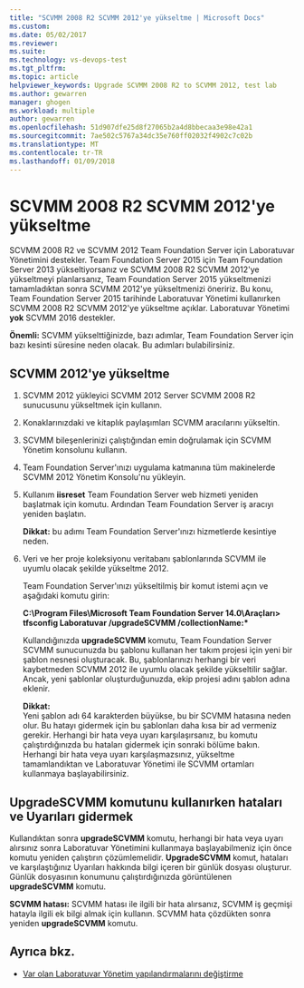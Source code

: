 ```yaml
---
title: "SCVMM 2008 R2 SCVMM 2012'ye yükseltme | Microsoft Docs"
ms.custom: 
ms.date: 05/02/2017
ms.reviewer: 
ms.suite: 
ms.technology: vs-devops-test
ms.tgt_pltfrm: 
ms.topic: article
helpviewer_keywords: Upgrade SCVMM 2008 R2 to SCVMM 2012, test lab
ms.author: gewarren
manager: ghogen
ms.workload: multiple
author: gewarren
ms.openlocfilehash: 51d907dfe25d8f27065b2a4d8bbecaa3e98e42a1
ms.sourcegitcommit: 7ae502c5767a34dc35e760ff02032f4902c7c02b
ms.translationtype: MT
ms.contentlocale: tr-TR
ms.lasthandoff: 01/09/2018
---
```

# <a name="upgrade-scvmm-2008-r2-to-scvmm-2012"></a>SCVMM 2008 R2 SCVMM 2012'ye yükseltme

SCVMM 2008 R2 ve SCVMM 2012 Team Foundation Server için Laboratuvar Yönetimini destekler. Team Foundation Server 2015 için Team Foundation Server 2013 yükseltiyorsanız ve SCVMM 2008 R2 SCVMM 2012'ye yükseltmeyi planlarsanız, Team Foundation Server 2015 yükseltmenizi tamamladıktan sonra SCVMM 2012'ye yükseltmenizi öneririz. Bu konu, Team Foundation Server 2015 tarihinde Laboratuvar Yönetimi kullanırken SCVMM 2008 R2 SCVMM 2012'ye yükseltme açıklar.
Laboratuvar Yönetimi **yok** SCVMM 2016 destekler. 

**Önemli:** SCVMM yükselttiğinizde, bazı adımlar, Team Foundation Server için bazı kesinti süresine neden olacak. Bu adımları bulabilirsiniz.

## <a name="upgrading-to-scvmm-2012"></a>SCVMM 2012'ye yükseltme

1. SCVMM 2012 yükleyici SCVMM 2012 Server SCVMM 2008 R2 sunucusunu yükseltmek için kullanın.

1. Konaklarınızdaki ve kitaplık paylaşımları SCVMM aracılarını yükseltin.

1. SCVMM bileşenlerinizi çalıştığından emin doğrulamak için SCVMM Yönetim konsolunu kullanın.

1. Team Foundation Server'ınızı uygulama katmanına tüm makinelerde SCVMM 2012 Yönetim Konsolu'nu yükleyin.

1. Kullanım **iisreset** Team Foundation Server web hizmeti yeniden başlatmak için komutu. Ardından Team Foundation Server iş aracıyı yeniden başlatın.

   **Dikkat:** bu adımı Team Foundation Server'ınızı hizmetlerde kesintiye neden.

1. Veri ve her proje koleksiyonu veritabanı şablonlarında SCVMM ile uyumlu olacak şekilde yükseltme 
   2012.

   Team Foundation Server'ınızı yükseltilmiş bir komut istemi açın ve aşağıdaki komutu girin:

   **C:\\Program Files\\Microsoft Team Foundation Server 14.0\\Araçları\> tfsconfig Laboratuvar /upgradeSCVMM /collectionName:\***

   Kullandığınızda **upgradeSCVMM** komutu, Team Foundation Server SCVMM sunucunuzda bu şablonu kullanan her takım projesi için yeni bir şablon nesnesi oluşturacak. Bu, şablonlarınızı herhangi bir veri kaybetmeden SCVMM 2012 ile uyumlu olacak şekilde yükseltilir sağlar. Ancak, yeni şablonlar oluşturduğunuzda, ekip projesi adını şablon adına eklenir.

   **Dikkat:**  
   Yeni şablon adı 64 karakterden büyükse, bu bir SCVMM hatasına neden olur. Bu hatayı gidermek için bu şablonları daha kısa bir ad vermeniz gerekir. Herhangi bir hata veya uyarı karşılaşırsanız, bu komutu çalıştırdığınızda bu hataları gidermek için sonraki bölüme bakın. Herhangi bir hata veya uyarı karşılaşmazsınız, yükseltme tamamlandıktan ve Laboratuvar Yönetimi ile SCVMM ortamları kullanmaya başlayabilirsiniz.

## <a name="resolving-errors-and-warnings-when-using-the-upgradescvmm-command"></a>UpgradeSCVMM komutunu kullanırken hataları ve Uyarıları gidermek

Kullandıktan sonra **upgradeSCVMM** komutu, herhangi bir hata veya uyarı alırsınız sonra Laboratuvar Yönetimini kullanmaya başlayabilmeniz için önce komutu yeniden çalıştırın çözümlemelidir. **UpgradeSCVMM** komut, hataları ve karşılaştığınız Uyarıları hakkında bilgi içeren bir günlük dosyası oluşturur. Günlük dosyasının konumunu çalıştırdığınızda görüntülenen **upgradeSCVMM** komutu.

**SCVMM hatası:** SCVMM hatası ile ilgili bir hata alırsanız, SCVMM iş geçmişi hatayla ilgili ek bilgi almak için kullanın. SCVMM hata çözdükten sonra yeniden **upgradeSCVMM** komutu.

## <a name="see-also"></a>Ayrıca bkz.

* [Var olan Laboratuvar Yönetim yapılandırmalarını değiştirme](https://msdn.microsoft.com/library/ee704508%28v=vs.140%29.aspx)
